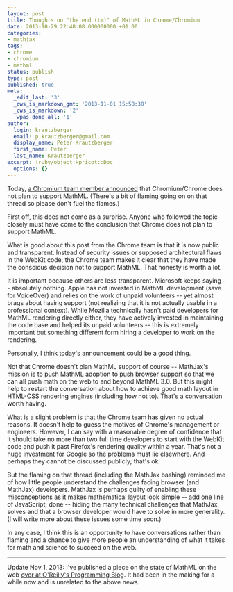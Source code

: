 ```yaml
---
layout: post
title: Thoughts on "the end (tm)" of MathML in Chrome/Chromium
date: 2013-10-29 22:48:08.000000000 +01:00
categories:
- mathjax
tags:
- chrome
- chromium
- mathml
status: publish
type: post
published: true
meta:
  _edit_last: '3'
  _cws_is_markdown_gmt: '2013-11-01 15:58:38'
  _cws_is_markdown: '2'
  _wpas_done_all: '1'
author:
  login: krautzberger
  email: p.krautzberger@gmail.com
  display_name: Peter Krautzberger
  first_name: Peter
  last_name: Krautzberger
excerpt: !ruby/object:Hpricot::Doc
  options: {}
---
```


Today, [a Chromium team member announced](https://code.google.com/p/chromium/issues/detail?id=152430#c43) that Chromium/Chrome does not plan to support MathML. (There's a bit of flaming going on on that thread so please don't fuel the flames.)

First off, this does not come as a surprise. Anyone who followed the topic closely must have come to the conclusion that Chrome does not plan to support MathML.

What is good about this post from the Chrome team is that it is now public and transparent. Instead of security issues or supposed architectural flaws in the WebKit code, the Chrome team makes it clear that they have made the conscious decision not to support MathML. That honesty is worth a lot.

It is important because others are less transparent. Microsoft keeps saying -- absolutely nothing. Apple has not invested in MathML development (save for VoiceOver) and relies on the work of unpaid volunteers -- yet almost brags about having support (not realizing that it is not actually usable in a professional context). While Mozilla technically hasn't paid developers for MathML rendering directly either, they have actively invested in maintaining the code base and helped its unpaid volunteers -- this is extremely important but something different form hiring a developer to work on the rendering.

Personally, I think today's announcement could be a good thing.

Not that Chrome doesn't plan MathML support of course -- MathJax's mission is to push MathML adoption to push browser support so that we can all push math on the web to and beyond MathML 3.0\. But this might help to restart the conversation about how to achieve good math layout in HTML-CSS rendering engines (including how not to). That's a conversation worth having.

What is a slight problem is that the Chrome team has given no actual reasons. It doesn't help to guess the motives of Chrome's management or engineers. However, I can say with a reasonable degree of confidence that it should take no more than two full time developers to start with the WebKit code and push it past Firefox's rendering quality within a year. That's not a huge investment for Google so the problems must lie elsewhere. And perhaps they cannot be discussed publicly; that's ok.

But the flaming on that thread (including the MathJax bashing) reminded me of how little people understand the challenges facing browser (and MathJax) developers. MathJax is perhaps guilty of enabling these misconceptions as it makes mathematical layout look simple -- add one line of JavaScript; done -- hiding the many technical challenges that MathJax solves and that a browser developer would have to solve in more generality. (I will write more about these issues some time soon.)

In any case, I think this is an opportunity to have conversations rather than flaming and a chance to give more people an understanding of what it takes for math and science to succeed on the web.

* * *

Update Nov 1, 2013: I've published a piece on the state of MathML on the web [over at O'Reilly's Programming Blog](http://programming.oreilly.com/2013/11/mathml-forges-on.html). It had been in the making for a while now and is unrelated to the above news.